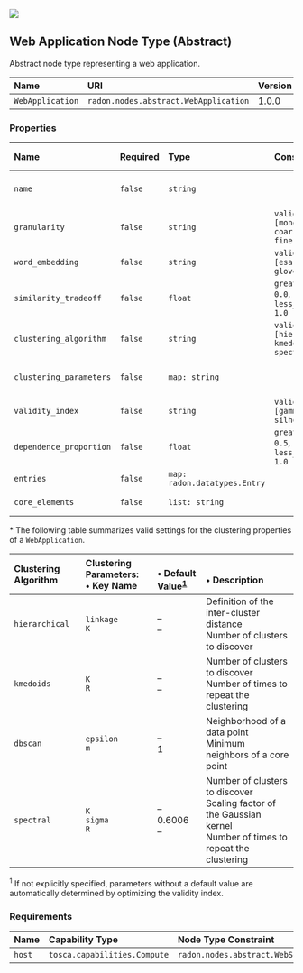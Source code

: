 ![](https://img.shields.io/badge/Status:-RELEASED-green)

## Web Application Node Type (Abstract)

Abstract node type representing a web application.

| Name | URI | Version | Derived From |
|:---- |:--- |:------- |:------------ |
| `WebApplication` | `radon.nodes.abstract.WebApplication` | 1.0.0 | `tosca.nodes.WebApplication` |

### Properties

| Name | Required | Type | Constraint | Default Value | Description |
|:---- |:-------- |:---- |:---------- |:------------- |:----------- |
| `name` | `false` | `string` |   |   | Name of the web application |
| `granularity` | `false` | `string` | `valid_values: [monolithic, coarse-grained, fine-grained]` |   | Decomposition granularity |
| `word_embedding` | `false` | `string` | `valid_values: [esa, word2vec, glove, fasttext]` |   | Word embedding |
| `similarity_tradeoff` | `false` | `float` | `greater_or_equal: 0.0`, `less_or_equal: 1.0` |   | Similarity trade-off |
| `clustering_algorithm` | `false` | `string` | `valid_values: [hierarchical, kmedoids, dbscan, spectral]` |   | Clustering algorithm |
| `clustering_parameters` | `false` | `map: string` |   |   | Map of clustering parameters |
| `validity_index` | `false` | `string` | `valid_values: [gamma, silhouette]` |   | Validity index |
| `dependence_proportion` | `false` | `float` | `greater_or_equal: 0.5`, `less_or_equal: 1.0` |   | Dependence proportion |
| `entries` | `false` | `map: radon.datatypes.Entry` |   |   | Map of entries |
| `core_elements` | `false` | `list: string` |   |   | List of core elements |

\* The following table summarizes valid settings for the clustering properties of a `WebApplication`.

| Clustering Algorithm | Clustering Parameters:<br>&bull; Key Name | <br>&bull; Default Value<sup>[1](#fn1)</sup> | <br>&bull; Description |
|:-------------------- |:----------------------------------------- |:-------------------------------------------- |:---------------------- |
| `hierarchical` | `linkage`<br>`K` | &ndash;<br>&ndash; | Definition of the inter-cluster distance<br>Number of clusters to discover |
| `kmedoids` | `K`<br>`R` | &ndash;<br>&ndash; | Number of clusters to discover<br>Number of times to repeat the clustering |
| `dbscan` | `epsilon`<br>`m` | &ndash;<br>1 | Neighborhood of a data point<br>Minimum neighbors of a core point |
| `spectral` | `K`<br>`sigma`<br>`R` | &ndash;<br>0.6006<br>&ndash; | Number of clusters to discover<br>Scaling factor of the Gaussian kernel<br>Number of times to repeat the clustering |

<sup id="fn1">1</sup> If not explicitly specified, parameters without a default value are automatically determined by optimizing the validity index.

### Requirements

| Name | Capability Type | Node Type Constraint | Relationship Type | Occurrences |
|:---- |:--------------- |:-------------------- |:----------------- |:------------|
| `host` | `tosca.capabilities.Compute` | `radon.nodes.abstract.WebServer` | `tosca.relationships.HostedOn` | [1, 1] |

